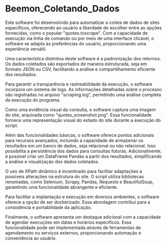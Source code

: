 # Beemon_Coletando_Dados

Este software foi desenvolvido para automatizar a coleta de dados de sites específicos, oferecendo ao usuário a liberdade de escolher entre as opções fornecidas, como o popular "quotes.toscrape". Com a capacidade de execução via linha de comando ou por meio de uma interface clicável, o software se adapta às preferências do usuário, proporcionando uma experiência versátil.

Uma característica distintiva deste software é a padronização dos retornos. Os dados coletados são exportados de maneira estruturada, seja em formato JSON ou CSV, facilitando a análise e compartilhamento eficiente dos resultados.

Para garantir a transparência e rastreabilidade da execução, o software incorpora um sistema de logs. As informações detalhadas sobre o processo são registradas no arquivo "scraping.log", permitindo uma análise completa da execução do programa.

Como uma evidência visual da consulta, o software captura uma imagem do site, arquivada como "quotes_screenshot.png". Essa funcionalidade fornece uma representação visual do estado do site durante a execução do script.

Além das funcionalidades básicas, o software oferece pontos adicionais para recursos avançados, incluindo a capacidade de armazenar os resultados em um banco de dados, seja relacional ou não relacional. Isso possibilita a persistência dos dados para consultas futuras. Adicionalmente, é possível criar um DataFrame Pandas a partir dos resultados, simplificando a análise e visualização dos dados coletados.

O uso de XPath dinâmico é incentivado para facilitar adaptações a possíveis alterações na estrutura do site. O script utiliza bibliotecas renomadas, como Selenium, Scrapy, Pandas, Requests e BeautifulSoup, garantindo uma funcionalidade abrangente e eficiente.

Para facilitar a implantação e execução em diversos ambientes, o software oferece a opção de ser dockerizado. Essa abordagem contribui para a consistência e portabilidade da aplicação.

Finalmente, o software apresenta um destaque adicional com a capacidade de agendar execuções em datas e horários específicos. Essa funcionalidade pode ser implementada através de ferramentas de agendamento ou serviços externos, proporcionando automação e conveniência ao usuário.
